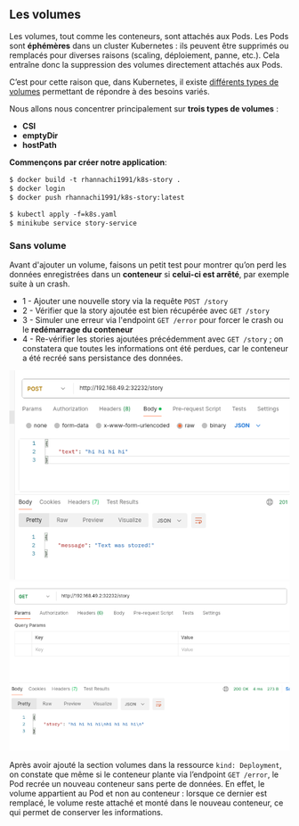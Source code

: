 ## Les volumes
Les volumes, tout comme les conteneurs, sont attachés aux Pods.
Les Pods sont **éphémères** dans un cluster Kubernetes : ils peuvent être supprimés ou remplacés pour diverses raisons (scaling, déploiement, panne, etc.).
Cela entraîne donc la suppression des volumes directement attachés aux Pods.

C’est pour cette raison que, dans Kubernetes, il existe [différents types de volumes](https://kubernetes.io/docs/concepts/storage/) permettant de répondre à des besoins variés.

Nous allons nous concentrer principalement sur **trois types de volumes** :
- **CSI**
- **emptyDir**
- **hostPath**

**Commençons par créer notre application**:
``` 
$ docker build -t rhannachi1991/k8s-story .
$ docker login
$ docker push rhannachi1991/k8s-story:latest
```
``` 
$ kubectl apply -f=k8s.yaml
$ minikube service story-service
```
### Sans volume

Avant d'ajouter un volume, faisons un petit test pour montrer qu’on perd les données enregistrées dans un **conteneur** si **celui-ci est arrêté**, par exemple suite à un crash.
- 1 - Ajouter une nouvelle story via la requête `POST /story`
- 2 - Vérifier que la story ajoutée est bien récupérée avec `GET /story`
- 3 - Simuler une erreur via l'endpoint `GET /error` pour forcer le crash ou le **redémarrage du conteneur**
- 4 - Re-vérifier les stories ajoutées précédemment avec `GET /story` ; on constatera que toutes les informations ont été perdues, car le conteneur a été recréé sans persistance des données.

![](./images/1.png)
![](./images/2.png)

Après avoir ajouté la section volumes dans la ressource `kind: Deployment`, on constate que même si le conteneur plante via l’endpoint `GET /error`, le Pod recrée un nouveau conteneur sans perte de données.
En effet, le volume appartient au Pod et non au conteneur : lorsque ce dernier est remplacé, le volume reste attaché et monté dans le nouveau conteneur, ce qui permet de conserver les informations.
